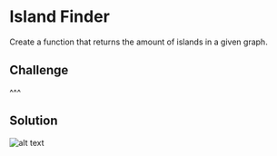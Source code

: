 # Island Finder
Create a function that returns the amount of islands in a given graph. 

## Challenge
^^^

## Solution
![alt text](https://photos.google.com/u/1/photo/AF1QipPZDEyqVmLhamFHsdsASVDSzrDPGnEGt3w7j8k3"Whiteboard!")
